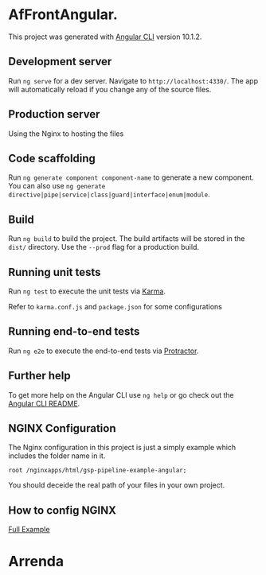 # AfFrontAngular.

This project was generated with [Angular CLI](https://github.com/angular/angular-cli) version 10.1.2.

## Development server

Run `ng serve` for a dev server. Navigate to `http://localhost:4330/`. The app will automatically reload if you change any of the source files.

## Production server

Using the Nginx to hosting the files

## Code scaffolding

Run `ng generate component component-name` to generate a new component. You can also use `ng generate directive|pipe|service|class|guard|interface|enum|module`.

## Build

Run `ng build` to build the project. The build artifacts will be stored in the `dist/` directory. Use the `--prod` flag for a production build.

## Running unit tests

Run `ng test` to execute the unit tests via [Karma](https://karma-runner.github.io).

Refer to `karma.conf.js` and `package.json` for some configurations

## Running end-to-end tests

Run `ng e2e` to execute the end-to-end tests via [Protractor](http://www.protractortest.org/).

## Further help

To get more help on the Angular CLI use `ng help` or go check out the [Angular CLI README](https://github.com/angular/angular-cli/blob/master/README.md).

## NGINX Configuration

The Nginx configuration in this project is just a simply example which includes the folder name in it.

`root /nginxapps/html/gsp-pipeline-example-angular;`

You should deceide the real path of your files in your own project.

## How to config NGINX

[Full Example](https://www.nginx.com/resources/wiki/start/topics/examples/full/)

# Arrenda
